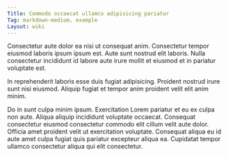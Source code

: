 ```yaml
---
Title: Commodo occaecat ullamco adipisicing pariatur
Tag: markdown-medium, example
Layout: wiki
---
```

Consectetur aute dolor ea nisi ut consequat anim. Consectetur tempor eiusmod laboris ipsum ipsum est. Aute sunt nostrud elit laboris. Nulla consectetur incididunt id labore aute irure mollit et eiusmod et in pariatur voluptate est.

In reprehenderit laboris esse duis fugiat adipisicing. Proident nostrud irure sunt nisi eiusmod. Aliquip fugiat et tempor anim proident velit elit anim minim.

Do in sunt culpa minim ipsum. Exercitation Lorem pariatur et eu ex culpa non aute. Aliqua aliquip incididunt voluptate occaecat. Consequat consectetur eiusmod consectetur commodo elit cillum velit aute dolor. Officia amet proident velit ut exercitation voluptate. Consequat aliqua eu id aute amet culpa fugiat quis pariatur excepteur aliqua ea. Cupidatat tempor ullamco consectetur aliqua qui elit consectetur.